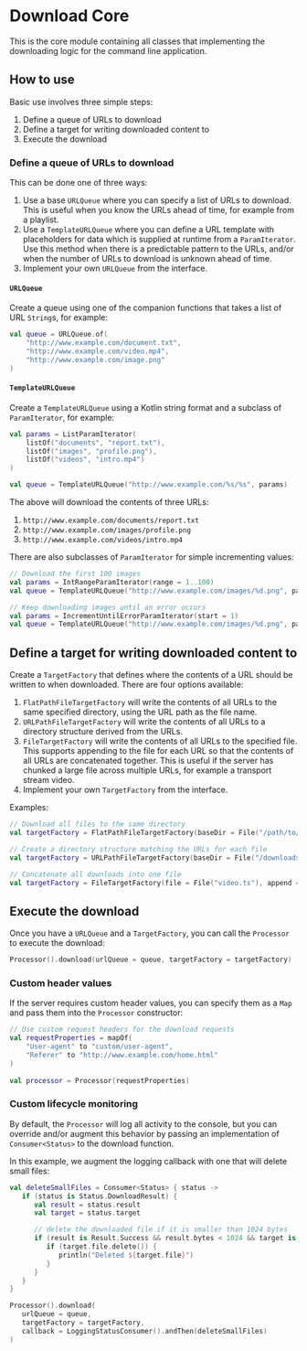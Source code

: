 # Download Core

This is the core module containing all classes that implementing the downloading logic
for the command line application.

## How to use

Basic use involves three simple steps:
1. Define a queue of URLs to download
2. Define a target for writing downloaded content to
3. Execute the download

### Define a queue of URLs to download

This can be done one of three ways:
1. Use a base `URLQueue` where you can specify a list of URLs to download.  This is useful
   when you know the URLs ahead of time, for example from a playlist.
2. Use a `TemplateURLQueue` where you can define a URL template with placeholders for data
   which is supplied at runtime from a `ParamIterator`.  Use this method when there is a
   predictable pattern to the URLs, and/or when the number of URLs to download is unknown
   ahead of time.
3. Implement your own `URLQueue` from the interface.

#### `URLQueue`

Create a queue using one of the companion functions that takes a list of URL `String`s,
for example:

```kotlin
val queue = URLQueue.of(
    "http://www.example.com/document.txt",
    "http://www.example.com/video.mp4",
    "http://www.example.com/image.png"
)
```

#### `TemplateURLQueue`

Create a `TemplateURLQueue` using a Kotlin string format and a subclass of `ParamIterator`,
for example:

```kotlin
val params = ListParamIterator(
    listOf("documents", "report.txt"),
    listOf("images", "profile.png"),
    listOf("videos", "intro.mp4")
)

val queue = TemplateURLQueue("http://www.example.com/%s/%s", params)
```

The above will download the contents of three URLs:
1. `http://www.example.com/documents/report.txt`
2. `http://www.example.com/images/profile.png`
3. `http://www.example.com/videos/intro.mp4`

There are also subclasses of `ParamIterator` for simple incrementing values:

```kotlin
// Download the first 100 images
val params = IntRangeParamIterator(range = 1..100)
val queue = TemplateURLQueue("http://www.example.com/images/%d.png", params)
```

```kotlin
// Keep downloading images until an error occurs
val params = IncrementUntilErrorParamIterator(start = 1)
val queue = TemplateURLQueue("http://www.example.com/images/%d.png", params)
```

## Define a target for writing downloaded content to

Create a `TargetFactory` that defines where the contents of a URL should be written to
when downloaded.  There are four options available:
1. `FlatPathFileTargetFactory` will write the contents of all URLs to the same specified
   directory, using the URL path as the file name.
2. `URLPathFileTargetFactory` will write the contents of all URLs to a directory structure
   derived from the URLs.
3. `FileTargetFactory` will write the contents of all URLs to the specified file.  This
   supports appending to the file for each URL so that the contents of all URLs are
   concatenated together.  This is useful if the server has chunked a large file across
   multiple URLs, for example a transport stream video.
4. Implement your own `TargetFactory` from the interface.

Examples:

```kotlin
// Download all files to the same directory
val targetFactory = FlatPathFileTargetFactory(baseDir = File("/path/to/downloads"))
```

```kotlin
// Create a directory structure matching the URLs for each file
val targetFactory = URLPathFileTargetFactory(baseDir = File("/downloads"))
```

```kotlin
// Concatenate all downloads into one file
val targetFactory = FileTargetFactory(file = File("video.ts"), append = true)
```

## Execute the download

Once you have a `URLQueue` and a `TargetFactory`, you can call the `Processor` to
execute the download:

```kotlin
Processor().download(urlQueue = queue, targetFactory = targetFactory)
```

### Custom header values

If the server requires custom header values, you can specify them as a `Map` and pass
them into the `Processor` constructor:

```kotlin
// Use custom request headers for the download requests
val requestProperties = mapOf(
    "User-agent" to "custom/user-agent",
    "Referer" to "http://www.example.com/home.html"
)
    
val processor = Processor(requestProperties)
```

### Custom lifecycle monitoring

By default, the `Processor` will log all activity to the console, but you can override
and/or augment this behavior by passing an implementation of `Consumer<Status>` to the
download function.

In this example, we augment the logging callback with one that will delete small files:

```kotlin
val deleteSmallFiles = Consumer<Status> { status ->
   if (status is Status.DownloadResult) {
      val result = status.result
      val target = status.target

      // delete the downloaded file if it is smaller than 1024 bytes
      if (result is Result.Success && result.bytes < 1024 && target is FileTarget) {
         if (target.file.delete()) {
            println("Deleted ${target.file}")
         }
      }
   }
}

Processor().download(
   urlQueue = queue,
   targetFactory = targetFactory,
   callback = LoggingStatusConsumer().andThen(deleteSmallFiles)
)
```